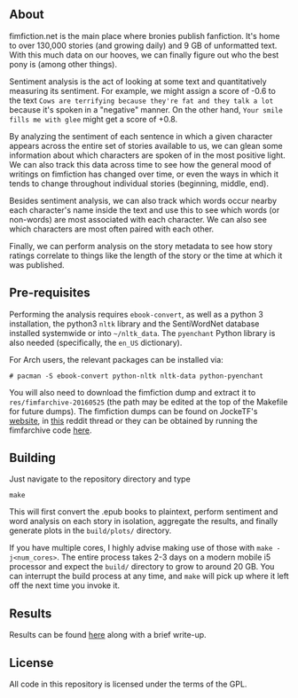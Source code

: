 About
------
fimfiction.net is the main place where bronies publish fanfiction. It's home to over 130,000 stories (and growing daily) and 9 GB of unformatted text. With this much data on our hooves, we can finally figure out who the best pony is (among other things).

Sentiment analysis is the act of looking at some text and quantitatively
measuring its sentiment.
For example, we might assign a score of -0.6 to the text
`Cows are terrifying because they're fat and they talk a lot`
because it's spoken in a "negative" manner. On the other hand,
`Your smile fills me with glee`
might get a score of +0.8.

By analyzing the sentiment of each sentence in which a given character
appears across the entire set of stories available to us, we can glean
some information about which characters are spoken of in the most positive
light. We can also track this data across time to see how the general mood
of writings on fimfiction has changed over time, or even the ways in which
it tends to change throughout individual stories (beginning, middle, end).

Besides sentiment analysis, we can also track which words occur nearby
each character's name inside the text and use this to see which words
(or non-words) are most associated with each character. We can also see
which characters are most often paired with each other.

Finally, we can perform analysis on the story metadata to see how story
ratings correlate to things like the length of the story or the time at
which it was published.



Pre-requisites
------

Performing the analysis requires `ebook-convert`, as well as a python 3
installation, the python3 `nltk` library and the SentiWordNet database
installed systemwide or into `~/nltk_data`.
The `pyenchant` Python library is also needed (specifically, the `en_US` dictionary).

For Arch users, the relevant packages can be installed via:
```
# pacman -S ebook-convert python-nltk nltk-data python-pyenchant
```

You will also need to download the fimfiction dump and extract it to `res/fimfarchive-20160525` (the path may be edited at the top of the Makefile
for future dumps).
The fimfiction dumps can be found on JockeTF's
[website](http://jocketf.se/files/fimfarchive/), in
[this](https://www.reddit.com/r/mylittlepony/comments/4l5o3p/fimfarchive_20160525_released_all_stories_on/)
reddit thread or they can be obtained by running the fimfarchive code
[here](https://github.com/JockeTF/fimfarchive).



Building
------
Just navigate to the repository directory and type
```
make
```

This will first convert the .epub books to plaintext, perform
sentiment and word analysis on each story in isolation, aggregate the
results, and finally generate plots in the `build/plots/` directory.

If you have multiple cores, I highly advise making use of those with
`make -j<num_cores>`. The entire process takes 2-3 days on a modern mobile i5 processor and expect the `build/` directory to grow to around 20 GB.
You can interrupt the build process at any time, and `make` will pick up where it left off the next time you invoke it.



Results
------

Results can be found [here](http://mooooo.ooo/fimfic-best-pony/) along with a brief write-up.



License
------

All code in this repository is licensed under the terms of the GPL.
